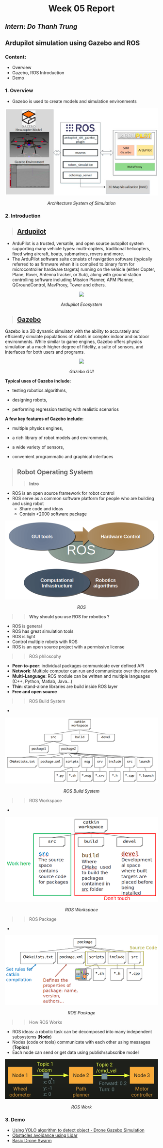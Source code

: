 <h1 align="center">Week 05 Report</h1>

## *Intern: Do Thanh Trung*

## **Ardupilot simulation using Gazebo and ROS**
### Content: 
- Overview
- Gazebo, ROS Introduction 
- Demo

### **1. Overview**  

- Gazebo is used to create models and simulation environments
<div align='center'>
    <img src = "image\Architecture_System_of_Simulation.png">

*Architecture System of Simulation*
</div>


### **2. Introduction** 
> ## [Ardupilot](https://ardupilot.org/)
- ArduPilot is a trusted, versatile, and open source autopilot system supporting many vehicle types: multi-copters, traditional helicopters, fixed wing aircraft, boats, submarines, rovers and more.
- The ArduPilot software suite consists of navigation software (typically referred to as firmware when it is compiled to binary form for microcontroller hardware targets) running on the vehicle (either Copter, Plane, Rover, AntennaTracker, or Sub), along with ground station controlling software including Mission Planner, APM Planner, QGroundControl, MavProxy, Tower and others. 

<div align='center'>
    <img src = "https://ardupilot.org/ardupilot/_images/home_ardupilot.jpg">

*Ardupilot Ecosystem*
</div>

> ## [Gazebo](https://gazebosim.org/)

Gazebo is a 3D dynamic simulator with the ability to accurately and efficiently simulate populations of robots in complex indoor and outdoor environments. While similar to game engines, Gazebo offers physics simulation at a much higher degree of fidelity, a suite of sensors, and interfaces for both users and programs.
<div align='center'>
    <img src = "https://github.com/osrf/gazebo_tutorials/raw/master/guided_b/files/ftu3-boot-screen.png">

*Gazebo GUI*
</div>

**Typical uses of Gazebo include:**
- testing robotics algorithms,

- designing robots,

- performing regression testing with realistic scenarios

**A few key features of Gazebo include:**

- multiple physics engines,

- a rich library of robot models and environments,

- a wide variety of sensors,

- convenient programmatic and graphical interfaces

> ## Robot Operating System
>> **Intro**
- ROS is an open source framework for robot control
- ROS serve as a common software platform for people who are building and using robot
    - Share code and ideas 
    - Contain >2000 software package  

<div align='center'>
    <img src = "image/ROS.png">

*ROS*
</div>

>> **Why should you use ROS for robotics ?**
- ROS is general
- ROS has great simulation tools
- ROS is light
- Control multiple robots with ROS
- ROS is an open source project with a permissive license

>> ROS philosophy
- **Peer-to-peer**: individual packages communicate over defined API
- **Network**: Multiple computer can run and communicate over the network
- **Multi-Language**: ROS module can be written and multiple languages (C++, Python, Matlab, Java…)
- **Thin**: stand-alone libraries are build inside ROS layer
- **Free and open source**

>> ROS Build System
-
<div align='center'>
    <img src = "image/ROS-Build-system.png">

*ROS Build System*
</div>

>> ROS Workspace
- 
<div align='center'>
    <img src = "image/ROS-Workspace.png">

*ROS Workspace*
</div>

>> ROS Package
- 
<div align='center'>
    <img src = "image/ROS-Package.png">

*ROS Package*
</div>

>> How ROS Works
- ROS ideas: a robotic task can be decomposed into many independent subsystems (**Node**)
- Nodes (code or tools) communicate with each other using messages (**Topics**)
- Each node can send or get data using publish/subscribe model
<div align='center'>
    <img src = "image/ROS-Work.png">

*ROS Work*
</div>

### **3. Demo**   
- [Using YOLO algorithm to detect object - Drone Gazebo Simulation]()
- [Obstacles avoidance using Lidar ]()
- [Basic Drone Swarm]()